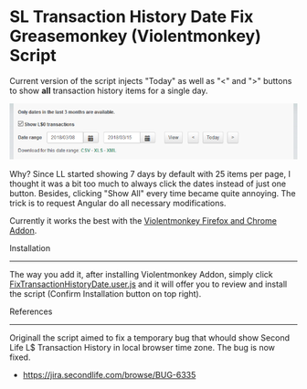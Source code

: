 SL Transaction History Date Fix Greasemonkey (Violentmonkey) Script
===================================================

Current version of the script injects "Today" as well as "<" and ">" buttons to show **all** transaction history items for a single day.

![How it works](https://github.com/raysilent/SL-Transaction-History-Date-Fix-Greasemonkey-Script/raw/master/img/HowItWorks.gif)

Why? Since LL started showing 7 days by default with 25 items per page, I thought it was a bit too much to always click the dates instead of just one button. Besides, clicking "Show All" every time became quite annoying. The trick is to request Angular do all necessary modifications. 

Currently it works the best with the [Violentmonkey Firefox and Chrome Addon](https://violentmonkey.github.io/get-it/).

Installation
____________

The way you add it, after installing Violentmonkey Addon, simply click [FixTransactionHistoryDate.user.js](https://github.com/raysilent/SL-Transaction-History-Date-Fix-Greasemonkey-Script/raw/master/FixTransactionHistoryDate.user.js) and it will offer you to review and install the script (Confirm Installation button on top right).

References
__________

Originall the script aimed to fix a temporary bug that whould show Second Life L$ Transaction History in local browser time zone. The bug is now fixed.

* https://jira.secondlife.com/browse/BUG-6335
